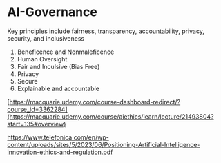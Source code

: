 # AI-Governance
Key principles include fairness, transparency, accountability, privacy, security, and inclusiveness

1. Beneficence and Nonmaleficence
2. Human Oversight
3. Fair and Inculsive (Bias Free)
4. Privacy
5. Secure
6. Explainable and accountable

[https://macquarie.udemy.com/course-dashboard-redirect/?course_id=3362284](https://macquarie.udemy.com/course/aiethics/learn/lecture/21493804?start=135#overview)

https://www.telefonica.com/en/wp-content/uploads/sites/5/2023/06/Positioning-Artificial-Intelligence-innovation-ethics-and-regulation.pdf
